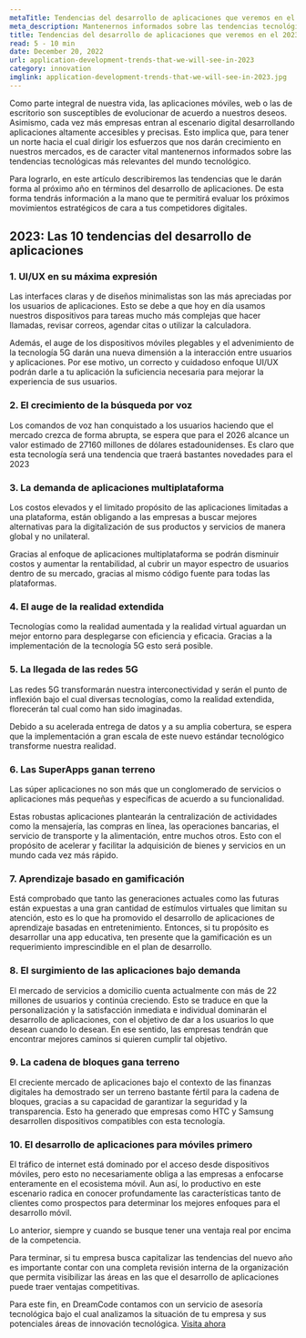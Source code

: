 ```yaml
---
metaTitle: Tendencias del desarrollo de aplicaciones que veremos en el 2023
meta_description: Mantenernos informados sobre las tendencias tecnológicas más relevantes nos permite trazar una ruta para dirigir los esfuerzos que nos traerán crecimiento en nuestros mercados.
title: Tendencias del desarrollo de aplicaciones que veremos en el 2023
read: 5 - 10 min
date: December 20, 2022
url: application-development-trends-that-we-will-see-in-2023
category: innovation
imglink: application-development-trends-that-we-will-see-in-2023.jpg
---
```


Como parte integral de nuestra vida, las aplicaciones móviles, web o las de escritorio son susceptibles de evolucionar de acuerdo a nuestros deseos. Asimismo, cada vez más empresas entran al escenario digital desarrollando aplicaciones altamente accesibles y precisas. Esto implica que, para tener un norte hacia el cual dirigir los esfuerzos que nos darán crecimiento en nuestros mercados, es de caracter vital mantenernos informados sobre las tendencias tecnológicas más relevantes del mundo tecnológico.

Para lograrlo, en este artículo describiremos las tendencias que le darán forma al próximo año en términos del desarrollo de aplicaciones. De esta forma tendrás información a la mano que te permitirá evaluar los próximos movimientos estratégicos de cara a tus competidores digitales.

## 2023: Las 10 tendencias del desarrollo de aplicaciones

### 1. UI/UX en su máxima expresión

Las interfaces claras y de diseños minimalistas son las más apreciadas por los usuarios de aplicaciones. Esto se debe a que hoy en día usamos nuestros dispositivos para tareas mucho más complejas que hacer llamadas, revisar correos, agendar citas o utilizar la calculadora.

Además, el auge de los dispositivos móviles plegables y el advenimiento de la tecnología 5G darán una nueva dimensión a la interacción entre usuarios y aplicaciones. Por ese motivo, un correcto y cuidadoso enfoque UI/UX podrán darle a tu aplicación la suficiencia necesaria para mejorar la experiencia de sus usuarios.

### 2. El crecimiento de la búsqueda por voz

Los comandos de voz han conquistado a los usuarios haciendo que el mercado crezca de forma abrupta, se espera que para el 2026 alcance un valor estimado de 27160 millones de dólares estadounidenses. Es claro que esta tecnología será una tendencia que traerá bastantes novedades para el 2023

### 3. La demanda de aplicaciones multiplataforma

Los costos elevados y el limitado propósito de las aplicaciones limitadas a una plataforma, están obligando a las empresas a buscar mejores alternativas para la digitalización de sus productos y servicios de manera global y no unilateral.

Gracias al enfoque de aplicaciones multiplataforma se podrán disminuir costos y aumentar la rentabilidad, al cubrir un mayor espectro de usuarios dentro de su mercado, gracias al mismo código fuente para todas las plataformas.

### 4. El auge de la realidad extendida

Tecnologías como la realidad aumentada y la realidad virtual aguardan un mejor entorno para desplegarse con eficiencia y eficacia. Gracias a la implementación de la tecnología 5G esto será posible.

### 5. La llegada de las redes 5G

Las redes 5G transformarán nuestra interconectividad y serán el punto de inflexión bajo el cual diversas tecnologías, como la realidad extendida, florecerán tal cual como han sido imaginadas.

Debido a su acelerada entrega de datos y a su amplia cobertura, se espera que la implementación a gran escala de este nuevo estándar tecnológico transforme nuestra realidad.

### 6. Las SuperApps ganan terreno

Las súper aplicaciones no son más que un conglomerado de servicios o aplicaciones más pequeñas y específicas de acuerdo a su funcionalidad.

Estas robustas aplicaciones plantearán la centralización de actividades como la mensajería, las compras en línea, las operaciones bancarias, el servicio de transporte y la alimentación, entre muchos otros. Esto con el propósito de acelerar y facilitar la adquisición de bienes y servicios en un mundo cada vez más rápido.

### 7. Aprendizaje basado en gamificación

Está comprobado que tanto las generaciones actuales como las futuras están expuestas a una gran cantidad de estímulos virtuales que limitan su atención, esto es lo que ha promovido el desarrollo de aplicaciones de aprendizaje basadas en entretenimiento. Entonces, si tu propósito es desarrollar una app educativa, ten presente que la gamificación es un requerimiento imprescindible en el plan de desarrollo.

### 8. El surgimiento de las aplicaciones bajo demanda

El mercado de servicios a domicilio cuenta actualmente con más de 22 millones de usuarios y continúa creciendo. Esto se traduce en que la personalización y la satisfacción inmediata e individual dominarán el desarrollo de aplicaciones, con el objetivo de dar a los usuarios lo que desean cuando lo desean. En ese sentido, las empresas tendrán que encontrar mejores caminos si quieren cumplir tal objetivo.

### 9. La cadena de bloques gana terreno

El creciente mercado de aplicaciones bajo el contexto de las finanzas digitales ha demostrado ser un terreno bastante fértil para la cadena de bloques, gracias a su capacidad de garantizar la seguridad y la transparencia. Esto ha generado que empresas como HTC y Samsung desarrollen dispositivos compatibles con esta tecnología.

### 10. El desarrollo de aplicaciones para móviles primero

El tráfico de internet está dominado por el acceso desde dispositivos móviles, pero esto no necesariamente obliga a las empresas a enfocarse enteramente en el ecosistema móvil. Aun así, lo productivo en este escenario radica en conocer profundamente las características tanto de clientes como prospectos para determinar los mejores enfoques para el desarrollo móvil.

Lo anterior, siempre y cuando se busque tener una ventaja real por encima de la competencia.

Para terminar, si tu empresa busca capitalizar las tendencias del nuevo año es importante contar con una completa revisión interna de la organización que permita visibilizar las áreas en las que el desarrollo de aplicaciones puede traer ventajas competitivas.

Para este fin, en DreamCode contamos con un servicio de asesoría tecnológica bajo el cual analizamos la situación de tu empresa y sus potenciales áreas de innovación tecnológica. [Visita ahora](https://www.dreamcodesoft.com/services)
